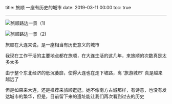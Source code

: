 title: 旅顺 一座有历史的城市
date: 2019-03-11 00:00
toc: true

---
![旅顺路边一景（1)][1]

![旅顺路边一景（2)][2]

旅顺在大连来说，是一座相当有历史意义的城市

我现在工作干活的主要地点都在旅顺，在大连生活的这几年，来旅顺的次数真是太多太多

由于整个东北经济的低沉萎靡，使得大连也在走下坡路，离 ‘旅游城市’ 真是越来越远了

但是如果来大连，还是推荐来旅顺逛逛。她不像南方古城那样，有诗意，也没有发达城市的繁华，但是，目前留下来的遗址能让我们再次看到过去的历史


  [1]: https://images.shiguangping.com/wp-file/2019/03/enn_ri_53023983_160503048276618_7128231731253760928_n.jpg
  [2]: https://images.shiguangping.com/wp-file/2019/03/enn_ri_52361025_1945621225563641_7596101173943536979_n.jpg